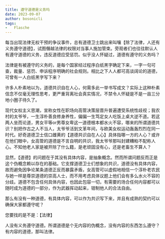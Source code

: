 ```yaml
---
title: 遵守道德是义务吗
date: 2023-09-07
author: bosonicli
tags:
-   Flasche
---
```


每当出现法律无权干预的争议事件，总有道德卫士跳出来叫嚷【除了法律，人还有义务遵守道德】，试图僭越法律的权限对当事人施加管束。旁观者们也往往默认人有遵守道德的义务，违反道德应受惩罚。似乎没人怀疑过，道德有遵守的义务吗？

法律是有被遵守的义务的，是每个国家经过程序白纸黑字确定下来，一字一句可查，裁量、惩罚、申诉程序明确的社会规则。相比之下人人都可高谈阔论的道德，可曾有一人白纸黑字写下来？

许多人朴素地以为，道德共识自在人心，何需多此一举书写成文？实际上这种朴素信念不仅毫无理性思考，更严重背离社会真实情况，不禁令人怀疑是不是一亩三分地小圈子待久了。

现代女权主义思潮，宣称女性在职场向高管决策层晋升普遍遭受系统性歧视；我农村的太爷爷，一生淳朴善良修身养性，偏偏一生笃定女人吃饭上桌大逆不道。若这两人坐而论道，男女平等or男尊女卑这一道德根本都水火不容，哪来的所谓道德共识？别把作古之人不当人，太爷爷活到文革年间，与欧美女权运动轰轰烈烈在同一时代。好奇道德卫士信口雌黄的【道德共识自在人心】具体指哪一方的人心？或许在他们眼中，女高管的道德是不言自明的共识，我太爷爷那叫封建糟粕不配称人心。不知他老人家是被开除了什么籍，是老顽固没有心，还是老畜生不算人？

显然，【道德】的问题在于其没有具体内容，是抽象概念。然而所谓问题反而正是这个伪概念赖以存在的基础。它支撑道德卫士们想象的共识，道德没有具体内容，故而避免因争论某条道德正反而暴露矛盾，女高管可以虚假地相信一个淳朴老农民与她一样是尊崇道德的崇高人士，而不用考虑具体议题上他们会有多么水火不容的分歧。道德不包含任何具体内容，也因此包容一切，有需要的场合任何内容都可以随时成为道德的一部分，作为武器挥动起来，钳制他人的合法自由。

那么有没有一种道德，有具体内容，可以作为共识写下来，并且有成熟的契约可以确保大家都遵守呢？

您要找的是不是：【法律】

人没有义务遵守道德。所谓道德是个无内容的伪概念，没有内容的东西怎么遵守？有内容的道德，那叫法律。
